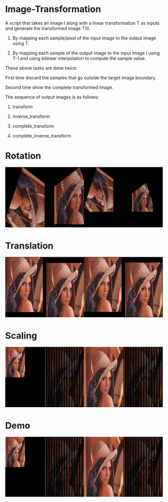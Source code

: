 # Image-Transformation

A script that takes an image I along with a linear transformation T as inputs and generate the transformed image T(I).

1. By mapping each sample/pixel of the input image to the output image using T.

2. By mapping each sample of the output image to the input image I using  T-1 and using bilinear interpolation to compute the sample value.

These above tasks are done twice:

First time discard the samples that go outside the target image boundary.

Second time show the complete transformed image.

The sequence of output images is as follows:

1. transform

2. inverse_transform

3. complete_transform

4. complete_inverse_transform

# Rotation

![alt text](rot_montage.png)

# Translation

![alt text](tr_montage.png)

# Scaling

![alt text](sc_montage.png)

# Demo

![alt text](sc_montage.png)
